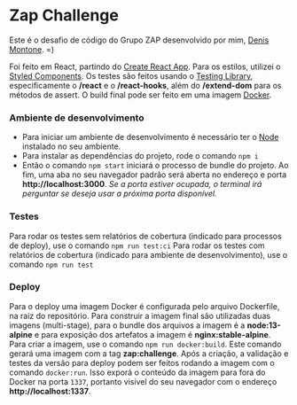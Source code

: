 
# Zap Challenge

Este é o desafio de código do Grupo ZAP desenvolvido por mim, [Denis Montone](http://github.com/dmontone). =)

Foi feito em React, partindo do [Create React App](https://github.com/facebook/create-react-app). Para os estilos, utilizei o [Styled Components](https://styled-components.com/). Os testes são feitos usando o [Testing Library](https://testing-library.com/), especificamente o **/react** e o **/react-hooks**, além do **/extend-dom** para os métodos de assert. O build final pode ser feito em uma imagem [Docker](http://www.docker.com).

### Ambiente de desenvolvimento

-  Para iniciar um ambiente de desenvolvimento é necessário ter o [Node](www.nodejs.org) instalado no seu ambiente.
- Para instalar as dependências do projeto, rode o comando `npm i`
- Então o comando `npm start` iniciará o processo de bundle do projeto. Ao fim, uma aba no seu navegador padrão será aberta no endereço e porta **http://localhost:3000**.
*Se a porta estiver ocupada, o terminal irá perguntar se deseja usar a próxima porta disponível.*

### Testes
Para rodar os testes sem relatórios de cobertura (indicado para processos de deploy), use o comando `npm run test:ci`
Para rodar os testes com relatórios de cobertura (indicado para ambiente de desenvolvimento), use o comando `npm run test`

### Deploy
Para o deploy uma imagem Docker é configurada pelo arquivo Dockerfile, na raiz do repositório. Para construir a imagem final são utilizadas duas imagens (multi-stage), para o bundle dos arquivos a imagem é a **node:13-alpine** e para exposição dos artefatos a imagem é **nginx:stable-alpine**.
Para criar a imagem, use o comando `npm run docker:build`. Este comando gerará uma imagem com a tag **zap:challenge**.
Após a criação, a validação e testes da versão para deploy podem ser feitos rodando a imagem com o comando `docker:run`. Isso exporá o conteúdo da imagem para fora do Docker na porta `1337`, portanto visivel do seu navegador com o endereço **http://localhost:1337**.